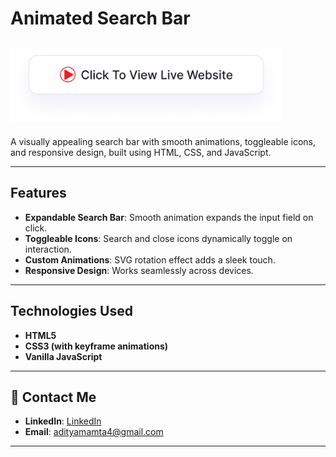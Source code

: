 # Animated Search Bar

## <a href="https://adityamamta.github.io/animated-search-bar/"><img src="img/readme-btn.png" alt="Click to view live website" height="120"></a>

A visually appealing search bar with smooth animations, toggleable icons, and responsive design, built using HTML, CSS, and JavaScript.

---

## Features
- **Expandable Search Bar**: Smooth animation expands the input field on click.
- **Toggleable Icons**: Search and close icons dynamically toggle on interaction.
- **Custom Animations**: SVG rotation effect adds a sleek touch.
- **Responsive Design**: Works seamlessly across devices.

---

## Technologies Used
- **HTML5**
- **CSS3 (with keyframe animations)**
- **Vanilla JavaScript**

---

## 💼 Contact Me 
- **LinkedIn**: [LinkedIn](https://www.linkedin.com/in/adityamamta/)
- **Email**: adityamamta4@gmail.com

---
<!-- ![Preview Image](img/preview-image.png) -->
